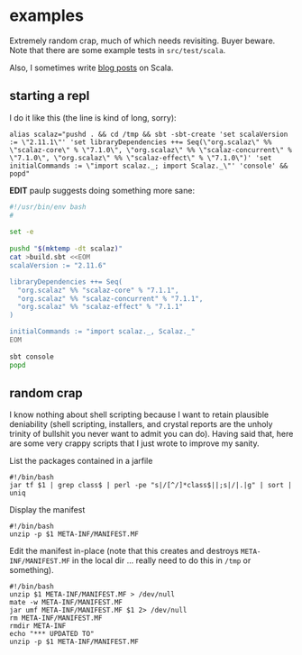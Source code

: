 examples
========

Extremely random crap, much of which needs revisiting. Buyer beware. Note that there are some example tests in `src/test/scala`.

Also, I sometimes write [blog posts](http://tpolecat.github.io/) on Scala.

starting a repl
---------------

I do it like this (the line is kind of long, sorry):

```
alias scalaz="pushd . && cd /tmp && sbt -sbt-create 'set scalaVersion := \"2.11.1\"' 'set libraryDependencies ++= Seq(\"org.scalaz\" %% \"scalaz-core\" % \"7.1.0\", \"org.scalaz\" %% \"scalaz-concurrent\" % \"7.1.0\", \"org.scalaz\" %% \"scalaz-effect\" % \"7.1.0\")' 'set initialCommands := \"import scalaz._; import Scalaz._\"' 'console' && popd"
```

**EDIT** paulp suggests doing something more sane:

```bash
#!/usr/bin/env bash
#
 
set -e
 
pushd "$(mktemp -dt scalaz)"
cat >build.sbt <<EOM
scalaVersion := "2.11.6"

libraryDependencies ++= Seq(
  "org.scalaz" %% "scalaz-core" % "7.1.1",
  "org.scalaz" %% "scalaz-concurrent" % "7.1.1",
  "org.scalaz" %% "scalaz-effect" % "7.1.1"
)

initialCommands := "import scalaz._, Scalaz._"
EOM
 
sbt console
popd
```



random crap
-----------

I know nothing about shell scripting because I want to retain plausible deniability (shell scripting, installers, and crystal reports are the unholy trinity of bullshit you never want to admit you can do). Having said that, here are some very crappy scripts that I just wrote to improve my sanity.

List the packages contained in a jarfile

```
#!/bin/bash
jar tf $1 | grep class$ | perl -pe "s|/[^/]*class$||;s|/|.|g" | sort | uniq
```

Display the manifest

```
#!/bin/bash
unzip -p $1 META-INF/MANIFEST.MF
```

Edit the manifest in-place (note that this creates and destroys `META-INF/MANIFEST.MF` in the local dir ... really need to do this in `/tmp` or something).

```
#!/bin/bash
unzip $1 META-INF/MANIFEST.MF > /dev/null
mate -w META-INF/MANIFEST.MF
jar umf META-INF/MANIFEST.MF $1 2> /dev/null
rm META-INF/MANIFEST.MF
rmdir META-INF
echo "*** UPDATED TO"
unzip -p $1 META-INF/MANIFEST.MF
```



